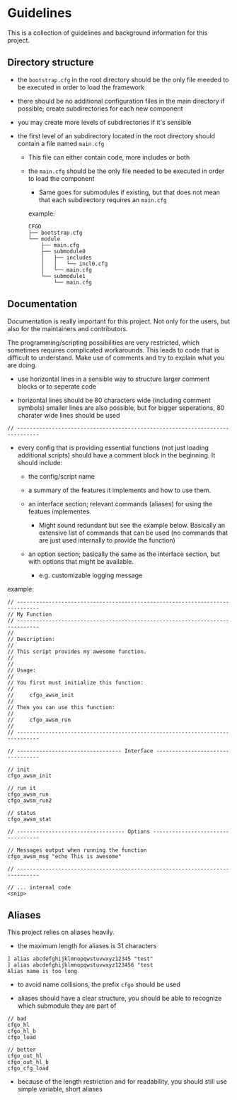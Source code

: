 # Guidelines

This is a collection of guidelines and background information for this project.

## Directory structure

  * the `bootstrap.cfg` in the root directory should be the only file meeded to be executed in order to load the framework

  * there should be no additional configuration files in the main directory if possible; create subdirectories for each new component

  * you may create more levels of subdirectories if it's sensible

  * the first level of an subdirectory located in the root directory should contain a file named `main.cfg`

    * This file can either contain code, more includes or both

    * the `main.cfg` should be the only file needed to be executed in order to load the component

      * Same goes for submodules if existing, but that does not mean that each subdirectory requires an `main.cfg`

      example:
      ```
      CFGO
      ├── bootstrap.cfg
      └── module
          ├── main.cfg
          ├── submodule0
          │   ├── includes
          │   │   └── incl0.cfg
          │   └── main.cfg
          └── submodule1
              └── main.cfg
      ```

## Documentation

Documentation is really important for this project. Not only for the users, but also for the maintainers and contributors.

The programming/scripting possibilities are very restricted, which sometimes requires complicated workarounds. This leads to code that is difficult to understand. Make use of comments and try to explain what you are doing.

  * use horizontal lines in a sensible way to structure larger comment blocks or to seperate  code

  * horizontal lines should be 80 characters wide (including comment symbols) smaller lines are also possible, but for bigger seperations, 80 charater wide lines should be used

  ```
  // -----------------------------------------------------------------------------
  ```

  * every config that is providing essential functions (not just loading additional scripts) should have a comment block in the beginning. It should include:

    * the config/script name

    * a summary of the features it implements and how to use them.

    * an interface section; relevant commands (aliases) for using the featues implementes.

      * Might sound redundant but see the example below. Basically an extensive list of commands that can be used (no commands that are just used internally to provide the function)

    * an option section; basically the same as the interface section, but with options that might be available.

      * e.g. customizable logging message

   example:

  ```
  // -----------------------------------------------------------------------------
  // My Function
  // -----------------------------------------------------------------------------
  //
  // Description:
  //
  // This script provides my awesome function.
  //
  //
  // Usage:
  //
  // You first must initialize this function:
  //
  //     cfgo_awsm_init
  //
  // Then you can use this function:
  //
  //     cfgo_awsm_run
  //
  // -----------------------------------------------------------------------------

  // --------------------------------- Interface ---------------------------------

  // init
  cfgo_awsm_init

  // run it
  cfgo_awsm_run
  cfgo_awsm_run2

  // status
  cfgo_awsm_stat

  // ---------------------------------- Options ----------------------------------

  // Messages output when running the function
  cfgo_awsm_msg "echo This is awesome"

  // -----------------------------------------------------------------------------

  // ... internal code
  <snip>
  ```

## Aliases
This project relies on aliases heavily.

  * the maximum length for aliases is 31 characters

  ```
  ] alias abcdefghijklmnopqwstuvwxyz12345 "test"
  ] alias abcdefghijklmnopqwstuvwxyz123456 "test
  Alias name is too long
  ```

  * to avoid name collisions, the prefix `cfgo` should be used

  * aliases should have a clear structure, you should be able to recognize which submodule they are part of

  ```
  // bad
  cfgo_hl
  cfgo_hl_b
  cfgo_load

  // better
  cfgo_out_hl
  cfgo_out_hl_b
  cfgo_cfg_load
  ```

  * because of the length restriction and for readability, you should still use simple variable, short aliases